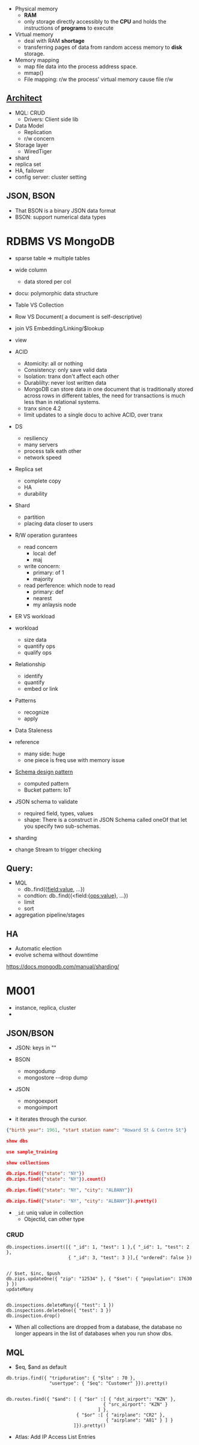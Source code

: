 - Physical memory
  - **RAM**
  - only storage directly accessibly to the **CPU** and holds the instructions of **programs** to execute
- Virtual memory
  - deal with RAM **shortage**
  - transferring pages of data from random access memory to **disk** storage. 
- Memory mapping
  - map file data into the process address space.
  - mmap()
  - File mapping: r/w the process' virtual memory cause file r/w

## [Architect](https://webassets.mongodb.com/_com_assets/collateral/MongoDB_Architecture_Guide.pdf)
- MQL: CRUD
  - Drivers: Client side lib
- Data Model
  - Replication
  - r/w concern
- Storage layer
  - WiredTiger
- shard
- replica set
- HA, failover
- config server: cluster setting

## JSON, BSON
- That BSON is a binary JSON data format
- BSON: support numerical data types


# RDBMS VS MongoDB
- sparse table => multiple tables

- wide column
  - data stored per col
- docu: polymorphic data structure

- Table VS Collection
- Row VS Document( a document is self-descriptive)
- join VS Embedding/Linking/$lookup
- view
- ACID
  - Atomicity: all or nothing
  - Consistency: only save valid data
  - Isolation: tranx don't affect each other
  - Durablilty: never lost written data
  - MongoDB can store data in one document that is traditionally stored across rows in different tables, the need for transactions is much less than in relational systems.
  - tranx since 4.2
  - limit updates to a single docu to achive ACID, over tranx

- DS
  - resiliency
  - many servers
  - process talk eath other
  - network speed

- Replica set
  - complete copy
  - HA
  - durability
  
- Shard
  - partition
  - placing data closer to users

- R/W operation gurantees
  - read concern
    - local: def
    - maj
  - write concern: 
    - primary: of 1
    - majority
  - read perference: which node to read
    - primary: def
    - nearest
    - my anlaysis node

- ER VS workload

- workload
  - size data
  - quantify ops
  - qualify ops
- Relationship
  - identify
  - quantify
  - embed or link
- Patterns
  - recognize
  - apply

- Data Staleness

- reference
  - many side: huge
  - one piece is freq use with memory issue
  
- [Schema design pattern](https://www.mongodb.com/blog/post/building-with-patterns-a-summary)
  - computed pattern
  - Bucket pattern: IoT


- JSON schema to validate
  - required field, types, values
  - shape: There is a construct in JSON Schema called oneOf that let you specify two sub-schemas.

- sharding
- change Stream to trigger checking

## Query: 
- MQL
  - db.<collection>.find({<field:value>, ...})
  - condtion: db.<collection>.find({<field:{<ops:value>}, ...})
  - limit
  - sort
- aggregation pipeline/stages


## HA

- Automatic election
- evolve schema without downtime

https://docs.mongodb.com/manual/sharding/


# M001
- instance, replica, cluster
- 

## JSON/BSON
- JSON: keys in ""
- BSON
  - mongodump
  - mongostore --drop dump
- JSON
  - mongoexport
  - mongoimport

- it iterates through the cursor.
```json
{"birth year": 1961, "start station name": "Howard St & Centre St"}

show dbs

use sample_training

show collections

db.zips.find({"state": "NY"})
db.zips.find({"state": "NY"}).count()

db.zips.find({"state": "NY", "city": "ALBANY"})

db.zips.find({"state": "NY", "city": "ALBANY"}).pretty()
```
- ```_id```: uniq value in collection
  - ObjectId, can other type

### CRUD
```
db.inspections.insert([{ "_id": 1, "test": 1 },{ "_id": 1, "test": 2 },
                       { "_id": 3, "test": 3 }],{ "ordered": false })
                       
                       
// $set, $inc, $push
db.zips.updateOne({ "zip": "12534" }, { "$set": { "population": 17630 } })
updateMany


db.inspections.deleteMany({ "test": 1 })
db.inspections.deleteOne({ "test": 3 })
db.inspection.drop()
```
- When all collections are dropped from a database, the database no longer appears in the list of databases when you run show dbs.

## MQL
- $eq, $and as default
```
db.trips.find({ "tripduration": { "$lte" : 70 },
                "usertype": { "$eq": "Customer" }}).pretty()
                
                
db.routes.find({ "$and": [ { "$or" :[ { "dst_airport": "KZN" },
                                    { "src_airport": "KZN" }
                                  ] },
                          { "$or" :[ { "airplane": "CR2" },
                                     { "airplane": "A81" } ] }
                         ]}).pretty()

```
- Atlas: Add IP Access List Entries















